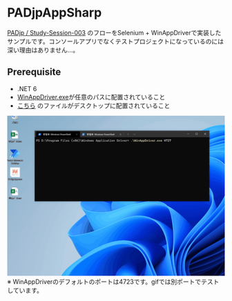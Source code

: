 # PADjpAppSharp
[PADjp / Study-Session-003](https://github.com/PADjp/Study-Session-003) のフローをSelenium + WinAppDriverで実装したサンプルです。コンソールアプリでなくテストプロジェクトになっているのには深い理由はありません…。

## Prerequisite
* .NET 6
* [WinAppDriver.exe](https://github.com/microsoft/WinAppDriver/releases)が任意のパスに配置されていること
* [こちら](https://github.com/PADjp/Study-Session-003/tree/main/HandsOn) のファイルがデスクトップに配置されていること

![](recording.gif)
※ WinAppDriverのデフォルトのポートは4723です。gifでは別ポートでテストしています。